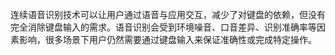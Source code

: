 连续语音识别技术可以让用户通过语音与应用交互，减少了对键盘的依赖，但没有完全消除键盘输入的需求。语音识别会受到环境噪音、口音差异、识别准确率等因素影响，很多场景下用户仍然需要通过键盘输入来保证准确性或完成特定操作。